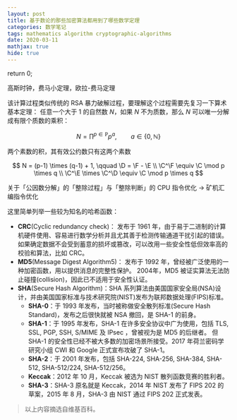 ```yaml
---
layout: post
title: 基于数论的那些加密算法都用到了哪些数学定理
categories: 数学笔记
tags: mathematics algorithm cryptographic-algorithms
date: 2020-03-11
mathjax: true
hide: true
---
```


return 0;

高斯时钟，费马小定理，欧拉-费马定理

该计算过程类似传统的 RSA 暴力破解过程，要理解这个过程需要先复习一下算术基本定理：
任意一个大于 1 的自然数 $N$，如果 $N$ 不为质数，那么 $N$ 可以唯一分解成有限个质数的乘积：

$$
N = \prod^{p \in \mathbb{P}} p^{a},
\qquad
a \in \{0, \mathbb{N}\}
$$

两个素数的积，其有效公约数只有这两个素数

$$
N = (p-1) \times (q-1) + 1,
\qquad
\D = \F - \E
\\
\C^\F \equiv \C \mod p \times q
\\
\C^\E \times \C^\D \equiv \C \mod p \times q
$$

关于「公因数分解」的「整除过程」与「整除判断」的 CPU 指令优化 -> 矿机汇编指令优化 





这里简单列举一些较为知名的哈希函数：

- __CRC__(Cyclic redundancy check)：
  发布于 1961 年，由于易于二进制的计算机硬件使用、容易进行数学分析并且尤其善于检测传输通道干扰引起的错误。
  如果确定数据不会受到蓄意的损坏或篡改，可以改用一些安全性低但效率高的校验和算法，比如 CRC。
- __MD5__(Message Digest Algorithm5)：
  发布于 1992 年，曾经被广泛使用的一种加密函数，用以提供消息的完整性保护。
  2004年，MD5 被证实算法无法防止碰撞(collision)，因此已不适用于安全性认证。
- __SHA__(Secure Hash Algorithm)：SHA 系列算法由美国国家安全局(NSA)设计，并由美国国家标准与技术研究院(NIST)发布为联邦数据处理(FIPS)标准。
  - __SHA-0__：于 1993 年发布，当时被称做安全散列标准(Secure Hash Standard)，发布之后很快就被 NSA 撤回，是 SHA-1 的前身。
  - __SHA-1__：于 1995 年发布，SHA-1 在许多安全协议中广为使用，包括 TLS, SSL, PGP, SSH, S/MIME 及 IPsec ，曾被视为是 MD5 的后继者。
    但 SHA-1 的安全性已经不被大多数的加密场景所接受。2017 年荷兰密码学研究小组 CWI 和 Google 正式宣布攻破了 SHA-1。
  - __SHA-2__：于 2001 年发布，包括 SHA-224, SHA-256, SHA-384, SHA-512, SHA-512/224, SHA-512/256。
  - __Keccak__：2012 年 10 月，Keccak 被选为 NIST 散列函数竞赛的胜利者。
  - __SHA-3__：SHA-3 原名就是 Keccak，2014 年 NIST 发布了 FIPS 202 的草案，2015 年 8 月，SHA-3 由 NIST 通过 FIPS 202 正式发表。

> 以上内容摘选自维基百科。
